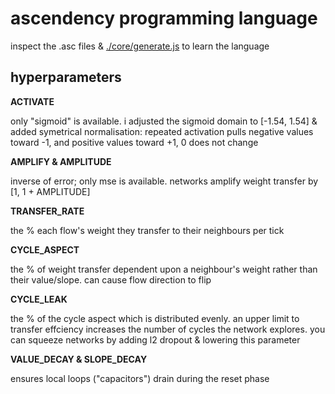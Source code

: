 # ascendency programming language

inspect the .asc files & [./core/generate.js](../core/generate.js) to learn the
language

## hyperparameters

**ACTIVATE**

only "sigmoid" is available. i adjusted the sigmoid domain to [-1.54, 1.54] &
added symetrical normalisation: repeated activation pulls negative values toward
-1, and positive values toward +1, 0 does not change

**AMPLIFY & AMPLITUDE**

inverse of error; only mse is available. networks amplify weight transfer by [1,
1 + AMPLITUDE]

**TRANSFER_RATE**

the % each flow's weight they transfer to their neighbours per tick

**CYCLE_ASPECT**

the % of weight transfer dependent upon a neighbour's weight rather than their
value/slope. can cause flow direction to flip

**CYCLE_LEAK**

the % of the cycle aspect which is distributed evenly. an upper limit to
transfer effciency increases the number of cycles the network explores. you can
squeeze networks by adding l2 dropout & lowering this parameter

**VALUE_DECAY & SLOPE_DECAY**

ensures local loops ("capacitors") drain during the reset phase
